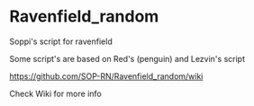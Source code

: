 # Ravenfield_random
Soppi's script for ravenfield

Some script's are based on Red's (penguin) and Lezvin's script

https://github.com/SOP-RN/Ravenfield_random/wiki

Check Wiki for more info
